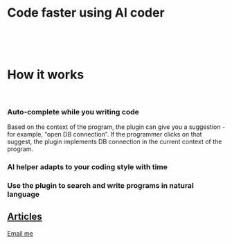# Code faster using AI coder  

<br/>
<br/>
<br/>

# How it works  

<br/>

### Auto-complete while you writing code  

Based on the context of the program, the plugin can give you a suggestion - for example, “open DB connection”. If the programmer clicks on that suggest, the plugin implements DB connection in the current context of the program.  



### AI helper adapts to your coding style with time  



### Use the plugin to search and write programs in natural language  

## [Articles](https://thousandmonkeystypewriter.github.io/blog.html)

<a href="mailto:nayname@gmail.com?subject=thousandmonkeys">Email me</a>










